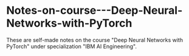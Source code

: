 # Notes-on-course---Deep-Neural-Networks-with-PyTorch
These are self-made notes on the course "Deep Neural Networks with PyTorch" under specialization "IBM AI Engineering".
